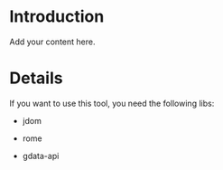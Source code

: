 # Introduction #

Add your content here.


# Details #

If you want to use this tool, you need the following libs:

- jdom

- rome

- gdata-api